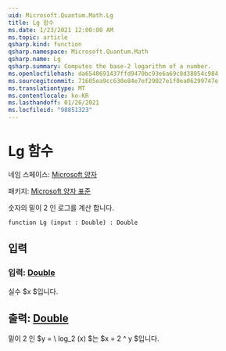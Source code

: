 ```yaml
---
uid: Microsoft.Quantum.Math.Lg
title: Lg 함수
ms.date: 1/23/2021 12:00:00 AM
ms.topic: article
qsharp.kind: function
qsharp.namespace: Microsoft.Quantum.Math
qsharp.name: Lg
qsharp.summary: Computes the base-2 logarithm of a number.
ms.openlocfilehash: da6548691437ffd9470bc93e6a69c8d38854c984
ms.sourcegitcommit: 71605ea9cc630e84e7ef29027e1f0ea06299747e
ms.translationtype: MT
ms.contentlocale: ko-KR
ms.lasthandoff: 01/26/2021
ms.locfileid: "98851323"
---
```

# <a name="lg-function"></a>Lg 함수

네임 스페이스: [Microsoft 양자](xref:Microsoft.Quantum.Math)

패키지: [Microsoft 양자 표준](https://nuget.org/packages/Microsoft.Quantum.Standard)


숫자의 밑이 2 인 로그를 계산 합니다.

```qsharp
function Lg (input : Double) : Double
```


## <a name="input"></a>입력

### <a name="input--double"></a>입력: [Double](xref:microsoft.quantum.lang-ref.double)

실수 $x $입니다.



## <a name="output--double"></a>출력: [Double](xref:microsoft.quantum.lang-ref.double)

밑이 2 인 $y = \ log_2 (x) $는 $x = 2 ^ y $입니다.